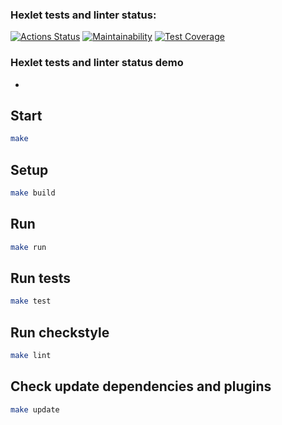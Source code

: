 ### Hexlet tests and linter status:
[![Actions Status](https://github.com/asb1302/java-project-78/workflows/hexlet-check/badge.svg)](https://github.com/asb1302/java-project-78/actions)
[![Maintainability](https://api.codeclimate.com/v1/badges/a036e5a51e718d0d3e57/maintainability)](https://codeclimate.com/github/asb1302/java-project-78/maintainability)
[![Test Coverage](https://api.codeclimate.com/v1/badges/a036e5a51e718d0d3e57/test_coverage)](https://codeclimate.com/github/asb1302/java-project-78/test_coverage)

### Hexlet tests and linter status demo

-

## Start

```sh
make
```

## Setup
```sh
make build
```

## Run
```sh
make run
```

## Run tests
```sh
make test
```

## Run checkstyle
```sh
make lint
```

## Check update dependencies and plugins
```sh
make update
```